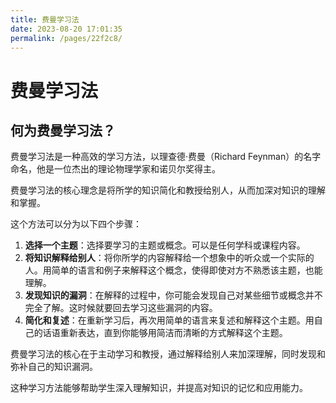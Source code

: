 ```yaml
---
title: 费曼学习法
date: 2023-08-20 17:01:35
permalink: /pages/22f2c8/
---
```

# 费曼学习法

## 何为费曼学习法？

费曼学习法是一种高效的学习方法，以理查德·费曼（Richard Feynman）的名字命名，他是一位杰出的理论物理学家和诺贝尔奖得主。

费曼学习法的核心理念是将所学的知识简化和教授给别人，从而加深对知识的理解和掌握。

这个方法可以分为以下四个步骤：

1. **选择一个主题**：选择要学习的主题或概念。可以是任何学科或课程内容。
2. **将知识解释给别人**：将你所学的内容解释给一个想象中的听众或一个实际的人。用简单的语言和例子来解释这个概念，使得即使对方不熟悉该主题，也能理解。
3. **发现知识的漏洞**：在解释的过程中，你可能会发现自己对某些细节或概念并不完全了解。这时候就要回去学习这些漏洞的内容。
4. **简化和复述**：在重新学习后，再次用简单的语言来复述和解释这个主题。用自己的话语重新表达，直到你能够用简洁而清晰的方式解释这个主题。

费曼学习法的核心在于主动学习和教授，通过解释给别人来加深理解，同时发现和弥补自己的知识漏洞。

这种学习方法能够帮助学生深入理解知识，并提高对知识的记忆和应用能力。